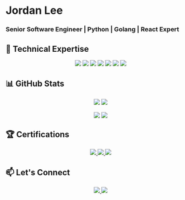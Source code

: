 # Jordan Lee
### Senior Software Engineer | Python | Golang | React Expert


## 🚀 Technical Expertise

<p align="center">
  <img src="https://img.shields.io/badge/Python-3776AB?style=for-the-badge&logo=python&logoColor=white" />
  <img src="https://img.shields.io/badge/Go-00ADD8?style=for-the-badge&logo=go&logoColor=white" />
  <img src="https://img.shields.io/badge/React-20232A?style=for-the-badge&logo=react&logoColor=61DAFB" />
  <img src="https://img.shields.io/badge/TypeScript-007ACC?style=for-the-badge&logo=typescript&logoColor=white" />
  <img src="https://img.shields.io/badge/Node.js-339933?style=for-the-badge&logo=nodedotjs&logoColor=white" />
  <img src="https://img.shields.io/badge/Docker-2496ED?style=for-the-badge&logo=docker&logoColor=white" />
  <img src="https://img.shields.io/badge/Kubernetes-326CE5?style=for-the-badge&logo=kubernetes&logoColor=white" />
</p>

## 📊 GitHub Stats

<div align="center">
  <img align="center" src="http://github-profile-summary-cards.vercel.app/api/cards/repos-per-language?username=allpyjs&theme=github" />
  <img align="center" src="http://github-profile-summary-cards.vercel.app/api/cards/most-commit-language?username=allpyjs&theme=github" />
  <br/><br/>
  <img align="center" src="https://github-readme-streak-stats.herokuapp.com/?user=allpyjs&theme=radical&border=61dafb&hide_border=true" />
  <img align="center" src="https://github-readme-stats.vercel.app/api?username=allpyjs&show_icons=true&theme=radical&border_color=61dafb&hide_border=true" />
</div>

## 🏆 Certifications

<div align="center">
  <a href="https://www.hackerrank.com/certificates/iframe/03d49a248e1f">
    <img src="https://img.shields.io/badge/HackerRank-Python-2EC866?style=for-the-badge&logo=HackerRank&logoColor=white" />
  </a>
  <a href="https://www.hackerrank.com/certificates/iframe/8769bcf8abc9">
    <img src="https://img.shields.io/badge/HackerRank-Golang-2EC866?style=for-the-badge&logo=HackerRank&logoColor=white" />
  </a>
  <a href="https://www.hackerrank.com/certificates/iframe/f8424ea30413">
    <img src="https://img.shields.io/badge/HackerRank-React-2EC866?style=for-the-badge&logo=HackerRank&logoColor=white" />
  </a>
  <!-- Add more certification badges as needed -->
</div>


## 📫 Let's Connect

<p align="center">
  <a href="https://www.linkedin.com/in/jleenicole0430/">
    <img src="https://img.shields.io/badge/LinkedIn-0077B5?style=for-the-badge&logo=linkedin&logoColor=white" />
  </a>
  <a href="mailto:jordanlee19930130@gmail.com">
    <img src="https://img.shields.io/badge/Gmail-D14836?style=for-the-badge&logo=gmail&logoColor=white" />
  </a>
</p>
